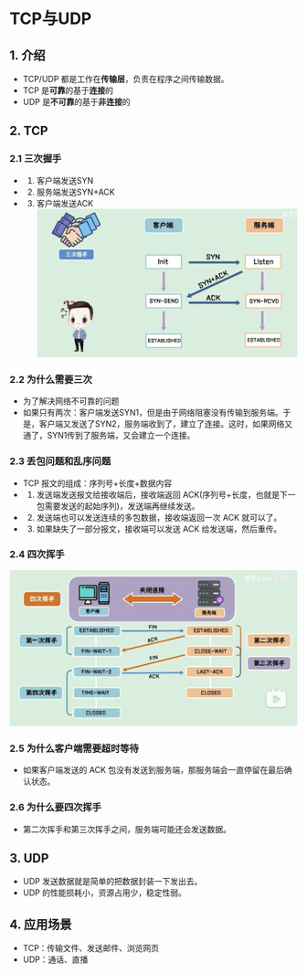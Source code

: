 # TCP与UDP

## 1. 介绍
- TCP/UDP 都是工作在**传输层**，负责在程序之间传输数据。
- TCP 是**可靠**的基于**连接**的
- UDP 是**不可靠**的基于**非连接**的

## 2. TCP
### 2.1 三次握手
- 1. 客户端发送SYN
- 2. 服务端发送SYN+ACK
- 3. 客户端发送ACK
![TCP三次握手](../../images/TCP三次握手.png)

### 2.2 为什么需要三次
- 为了解决网络不可靠的问题
- 如果只有两次：客户端发送SYN1，但是由于网络阻塞没有传输到服务端。于是，客户端又发送了SYN2，服务端收到了，建立了连接。这时，如果网络又通了，SYN1传到了服务端，又会建立一个连接。

### 2.3 丢包问题和乱序问题
- TCP 报文的组成：序列号+长度+数据内容
- 1. 发送端发送报文给接收端后，接收端返回 ACK(序列号+长度，也就是下一包需要发送的起始序列)，发送端再继续发送。
- 2. 发送端也可以发送连续的多包数据，接收端返回一次 ACK 就可以了。
- 3. 如果缺失了一部分报文，接收端可以发送 ACK 给发送端，然后重传。

### 2.4 四次挥手
![TCP四次挥手](../../images/TCP四次挥手.png)

### 2.5 为什么客户端需要超时等待
- 如果客户端发送的 ACK 包没有发送到服务端，那服务端会一直停留在最后确认状态。

### 2.6 为什么要四次挥手
- 第二次挥手和第三次挥手之间，服务端可能还会发送数据。

## 3. UDP
- UDP 发送数据就是简单的把数据封装一下发出去。
- UDP 的性能损耗小，资源占用少，稳定性弱。

## 4. 应用场景
- TCP：传输文件、发送邮件、浏览网页
- UDP：通话、直播
